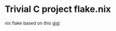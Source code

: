 # Trivial C project flake.nix

nix flake based on this [gist](https://gist.github.com/fufexan/2e7020d05ff940c255d74d5c5e712815)
